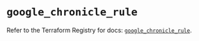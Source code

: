 # `google_chronicle_rule`

Refer to the Terraform Registry for docs: [`google_chronicle_rule`](https://registry.terraform.io/providers/hashicorp/google/6.35.0/docs/resources/chronicle_rule).
